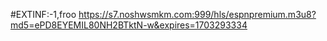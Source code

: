 #EXTINF:-1,froo
https://s7.noshwsmkm.com:999/hls/espnpremium.m3u8?md5=ePD8EYEMIL80NH2BTktN-w&expires=1703293334
